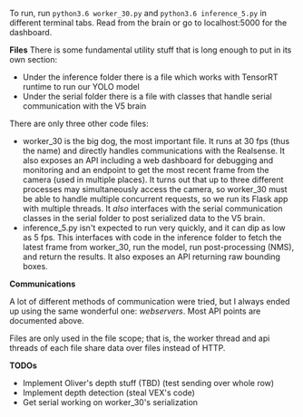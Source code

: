 To run, run `python3.6 worker_30.py` and `python3.6 inference_5.py` in different terminal tabs. Read from the brain or go to localhost:5000 for the dashboard.

**Files**
There is some fundamental utility stuff that is long enough to put in its own section:

- Under the inference folder there is a file which works with TensorRT runtime to run our YOLO model
- Under the serial folder there is a file with classes that handle serial communication with the V5 brain

There are only three other code files:

- worker\_30 is the big dog, the most important file. It runs at 30 fps (thus the name) and directly handles communications with the Realsense. It also exposes an API including a web dashboard for debugging and monitoring and an endpoint to get the most recent frame from the camera (used in multiple places). It turns out that up to three different processes may simultaneously access the camera, so worker\_30 must be able to handle multiple concurrent requests, so we run its Flask app with multiple threads. It *also* interfaces with the serial communication classes in the serial folder to post serialized data to the V5 brain.
- inference\_5.py isn't expected to run very quickly, and it can dip as low as 5 fps. This interfaces with code in the inference folder to fetch the latest frame from worker_30, run the model, run post-processing (NMS), and return the results. It also exposes an API returning raw bounding boxes.

**Communications**

A lot of different methods of communication were tried, but I always ended up using the same wonderful one: *webservers*. Most API points are documented above.

Files are only used in the file scope; that is, the worker thread and api threads of each file share data over files instead of HTTP.

**TODOs**

- Implement Oliver's depth stuff (TBD) (test sending over whole row)
- Implement depth detection (steal VEX's code)
- Get serial working on worker_30's serialization
